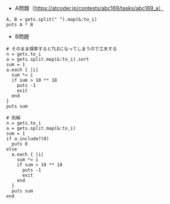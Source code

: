 - A問題（https://atcoder.jp/contests/abc169/tasks/abc169_a）

```
A, B = gets.split(" ").map(&:to_i)
puts A * B
```

- B問題
```
# そのまま探索するとTLEになってしまうので工夫する
n = gets.to_i
a = gets.split.map(&:to_i).sort
sum = 1
a.each { |i|
  sum *= i
  if sum > 10 ** 18
    puts -1
    exit
  end
}
puts sum

# 別解
n = gets.to_i
a = gets.split.map(&:to_i)
sum = 1
if a.include?(0)
  puts 0
else
  a.each { |i|
    sum *= i
    if sum > 10 ** 18
      puts -1
      exit
    end
  }
  puts sum
end
```
